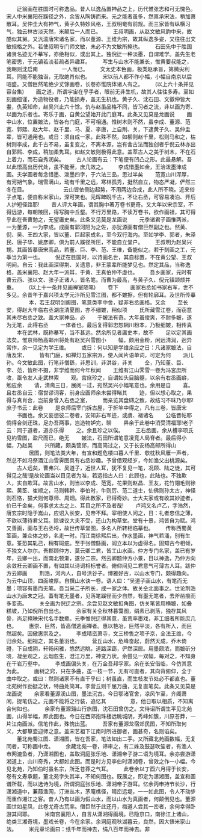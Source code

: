 <!-- { "loadSidebar": true } -->
　　迂翁画在胜国时可称逸品。昔人以逸品置神品之上，历代惟张志和可无愧色。宋人中米襄阳在蹊径之外，余皆从陶铸而来。元之能者虽多，然禀承宋法，稍加萧散耳。吴仲圭大有神气，黄子久特妙风格，王叔明奄有前规。而三家皆有纵横习气，独云林古淡天然，米颠后一人而已。
　　王叔明画，从赵文敏风韵中来，故酷似其舅。又汎滥唐宋诸名家，而以董源、王维为宗，故其纵逸多姿，又往往出文敏规格之外。若使叔明专门师文敏，未必不为文敏所掩也。
　　石田先中于胜国诸贤名迹无不摹写，亦绝相似，或出其上。独倪迂一种淡墨，自谓难学。盖先生老笔密思，于元镇若淡若疏者异趣耳。
　　写生与山水不能兼长，惟黄要叔能之，我朝则沈启南
　　
　　一人而已。
　　文太史本色画，极类赵承旨，第微尖利耳。同能不能独诣，无取绝肖似也。
　　宋以前人都不作小幅，小幅自南京以后昭盛。又僧巨然笔绝少丈馀画卷，长卷亦惟院体诸人有之。
　　(以上六十条并见容台集)
　　画之道，所谓宇宙在乎手者，眼前无非生机，故其人往往多寿。至如刻画细谨，为造物役者，乃能损寿，盖无生机也。黄子久、沈石田、文徵仲皆大耋，仇英知命，赵吴兴止六十馀。仇与赵虽品格不同，皆习者之流，非以画为寄、以画为乐者也。寄乐于画，自黄公望始开此门庭耳。此条又见莫是龙画说
　　画中山水，位置皴法，皆各有门庭，不可相通。惟树木则不然，虽李成、董源、范宽、郭熙、赵大年、赵千里、马、夏、李唐，上自荆、关，下逮黄子久、吴仲圭辈，皆可通用也。或日：须自成一家。此殊不然，如柳则赵千里，松则马和之，枯树则李成，此千古不易，虽复变之，不离本源，岂有舍古法而独创者乎倪云林亦出自郭熙、李成，稍加柔隽耳。如赵文敏则极得此意。盖萃古人之美于树木，不在石上着力，而石自秀润矣。
　　古人论画有云：下笔便有凹凸之形。此最悬解。吾以此悟高出历代处，虽不能至，庶几效之。
　　李成惜墨如金，王洽泼墨渖成画。夫学画者每念惜墨、泼墨四字，于六法三品，思过半矣
　　范宽山川浑厚，有河朔气象。瑞雪满山，动有千里之远，寒林孤秀，挺然自立，物态严凝，俨然三冬在目。
　　
　　
　　云山皆依侧边起势，不用两边合成，此人所不晓。近来俗子点笔，便自称米家山，深可笑也。元晖睥睨千古，不让右丞，可容易凑泊、开后人护短径路耶!
　　昔人评大年画，谓其胸中著万卷书更奇。又大年以宋宗室，不得远游，每朝陵回，得写胸中丘壑。不行万里路，不读万卷书，欲作画祖，其可得乎此在吾曹勉之，无望庸史矣。此条又见莫是龙画说
　　元季诸君子画惟两派，一为董源，一为李成。成画有郭河阳为之佐，亦犹源画有僧巨然副之也。然黄、倪、吴、王四大家，皆以董、巨起家成名，至今双行海内。至如学李、郭者，朱泽民、唐子华、姚彦卿，俱为前人蹊径所压，不能自立堂户。
　　王叔明为赵吴兴甥。其画皆摹唐宋高品，若董、巨、李、范、王维，备能似之。若于刻画之工，元季当为第一也。
　　倪迂在胜国时，以诗画名世，其自标置，不在黄公望、王叔明间。自云：我此画深得荆、关遗意，非王蒙辈所能梦见也。然定其品，当称逸格，盖米襄阳、赵大年一派耳，于黄、王真伯仲不虚也。
　　吾乡画家，元时有曹云西、张以文、张子正诸人，皆名笔。而曹为最高，与黄子久、倪元镇颉颃并重。
　　(以上十一条并见画禅室随笔)
　　卷下
　　画家右丞如书家右军，世不多见。余昔年于嘉兴项太学元汴所见雪江图，都不皴擦，但有轮廓耳。及世所传摹
　　
　　本，若王叔明剑阁图，笔意类李中舍，疑非右丞画格。又余
　　至长安，得赵大年临右丞湖庄清夏图，亦不细皴，稍似项
　　氏所藏雪江卷，而窃意其未尽右丞之致。盖大家神品，必
　　于皴法有奇。大年虽俊爽，不耐多皴，遂为无笔，此得右丞
　　一体者也。最后复得郭忠恕辋川粉本，乃极细皴，相传真
　　本在武林，既称摹写，当不甚远。然余所见者庸史本，故不
　　足以定其画法矣。惟京师杨高邮州将处有赵吴兴雪图小
　　幅，颇用金粉，闲远清润，迥异常作，余一见定为学王维。
　　或日：何以知是学维余应之日：凡诸家皴法，自唐及宋，
　　皆有门庭，如禅灯五家宗派，使人闻片语单词，可定为何
　　派儿孙。今文敏此图，行笔非僧繇，非思训，非洪谷，非关
　　仝，乃知董、巨、李、范，皆所不摄，非学维而何今年秋闻
　　王维有江山霁雪一卷为冯宮庶所收，亟令友人走武林索
　　观。宫庶珍之，自谓如头目脑髓，以余有右丞画癖，勉应余
　　请，清斋三日，展阅一过，宛然吴兴小幅笔意也。余用是自
　　喜。且右丞自云：宿世谬词客，前身应画师余未尝得睹其
　　迹，但以想心取之，果得与真肖合，岂前身曾入右丞之室，
　　而亲览其盘礴之致，故结习不昧乃尔耶!庶子书云：此卷
　　是京师后宰门拆古屋，于折竿中得之，凡有三卷，皆唐宋
　　书画也。余又妄想彼二卷者，安知非右军迹，或虞、褚诸名
　　公临晋帖耶倘得合剑还珠，足办吾两事，岂造物妒完，聊
　　畀余于此卷中消受清福耶!老子云：同于道者，道亦乐得
　　之。余且珍之以俟。
　　王右丞画，余从槽李项氏见钓雪图，盈尺而已，绝无
　　皴法，石田所谓笔意凌竞人局脊者。最后得小幅，乃赵吴
　　兴所藏，颇类营邱，而高简过之，又于长安杨高邮所得山
　　
　　居图，则笔法类大年，有宣和题危楼曰暮人千里、欹枕秋风雁一声者，然总不如冯祭酒江山雪霁图具有右丞妙趣。予曾借观经岁，今如渔父出桃源矣。
　　古人远矣，曹弗兴、吴道子，近世人耳，犹不复见一笔，况顾、陆之徒，其可得见之哉!是故论画当以目见者为准，若远指古人曰：此顾也，此陆也。不独欺人，实自欺耳。故言山水，则当以李成、范宽，花果则赵昌、王友，花竹翎毛则徐熙、黄筌、崔顺之，马则韩幹、李伯时，牛则厉、范二道士，仙佛则孙太古，神怪则石恪，猫犬则何尊师、周畑。得此数家，已得奇妙。士大夫家或有收其妙迹者，价已千金矣，何事求太古之上、耳目之所不及者哉!
　　卢鸿又名卢乙，字浩然，唐玄宗时隐于嵩山，应诏入长安，见帝不拜。宰相使人问之，日：礼者忠信之薄，不欲以薄待君父耳。除谏议大夫不受，还山为构草堂。堂有十景，鸿皆自为赋。鸿又善画，画与王右丞埒，故世传草堂图，多名人所转相临摹也。
　　传称西蜀黄筌画，兼众体之妙，名走一时。而江南徐熙后出，作水墨画，神气若涌，别有生意。筌恐其轧己，稍有瑕疵。至于张僧繇画，阎立本以为虚得名。固知古今相倾，不独文人尔尔。吾郡顾仲方、莫云卿二君，皆工山水画。仲方专门名家，盖已有岁年，云卿一出，而南北顿渐，遂分二宗。然云卿题仲方小景，目以神逸，乃仲方向余敛衽云卿画不置，有如其以诗词相标誉者。俯仰间见二君意气可薄古人耳。跋仲方云卿画
　　荆浩，河内人，自号洪谷子。博雅好古，以山水专门，颇得趣向。为云中山顶，四面峻厚。自撰山水诀一卷。语人曰：“吴道子画山水，有笔而无墨；项容有墨而无笔。吾当采二子所长，成一家之体。故关仝北面事之。世论荆浩山水为唐末之冠。蓋有笔无墨者，见落笔蹊径而少自然，有墨无笔者，去斧凿痕而多变态。
　　关仝画为倪迂之宗。余尝见赵文敏扣角图，仿关笔皆用横皴，如叠糕坡，乃如倪所自出也。
　　余家有关仝秋林暮霭图，绢素已剥落，独存其风骨，尚足掩映宋代名手数辈。元季惟倪迂得其意，虽荒率墨戏，非工细者所能庶几也。
　　惠崇、巨然，皆高僧逃画禅者。惠以艳冶，巨然平淡，各有所入，而巨然超矣。因傲惠崇及之。
　　李成晴峦萧寺，文三桥售之项子京，全法王维，今归余处。细视之，其名董羽也。
　　营丘山水，危峰奋起，蔚然天成，乔木倚磴，下自成阴，轩畅闲雅，悠然远眺，道路深窈，俨然深居。用墨颇浓，而皴斫分晓，凝坐观之，云烟忽生，澄江万里，神变万状。余尝见一双幅，每对之，不知身在干岩万壑中。
　　李成画偏头关，在万金吾邦孚家。余在长安借临，今仿其意为此。
　　画树之窍，只在多曲，虽一枝一节，无有可直者，其向背俯仰，全于曲中取之。或曰：然则诸家不有直干乎曰；树虽直，而生枝发节处必不都直也。董北苑树作劲挺之状，特曲处简耳。李营丘则千屈万曲，无复直笔矣。此条又见莫是龙画说
　　余家看董源溪山图，墨法沉古。今日鄂渚官舍，凉风乍至，齐阁萧闲，捉笔仿之。元画不能将之行装，追忆其
　　
　　意，他日取以相质，不知离合何如也。
　　余家有董源谿山行旅图，沈石田曾仿之。文待诏所谓生平见北苑画，山得半幅，即此图也。今日在西郊抱珠楼远眺城阴，秀峰如簇，川原苍莽，一片江南画派。信笔作此，殊愧出蓝。
　　吾家有董源龙宿郊民图，不知所取何义，大都箪壶迎师之意。盖宋艺祖下江南时所进御者，画甚奇，名则谄矣。
　　董北苑蜀江图、潇湘图，皆在吾家，笔法如出二手。又所藏北苑画数幅，无复同者，可称画中龙。
　　余藏北苑一卷，谛审之，有二姝及鼓瑟吹笙者，有渔人市网漉鱼者，乃潇湘图也，盖取洞庭张乐地、潇湘帝子游二语为境耳。余亦尝游潇湘道上，山川奇秀，大都如此图。而是时方见李伯时潇湘卷，曾效之作一小幅。今见北苑，乃知伯时虽名宗，所乏苍莽之气耳。
　　此卷余以丁酉六月得于长安，卷有文寿承题，董北苑字失其半，不知何图也。既展之，即定为潇湘图，盖宣和画谱所载，而以选诗为境，所谓洞庭张乐地、潇湘帝子游耳。忆余丙申持节长沙，行潇湘道中，蒹葭渔网，汀洲丛木，茅庵樵径，晴峦远堤，一一如此图，令人不动步而重作湘江之客。昔人乃有以画为假山水，而以山水为真画者，何颠倒见也。董源画世如星凤，此卷尤奇古荒率。僧巨然于此还丹，梅道人尝其一峦者，余何幸得卧游其间耶。
　　米南宫襄阳人，自言从潇湘得画境。已隐京口，南徐江上诸山，绝类三湘奇境，墨戏长卷，今在余家。余洞庭观秋湖暮云，良然，因大悟米家山法。
　　米元章论画曰：纸千年而神去，绢八百年而神去。非
　　
